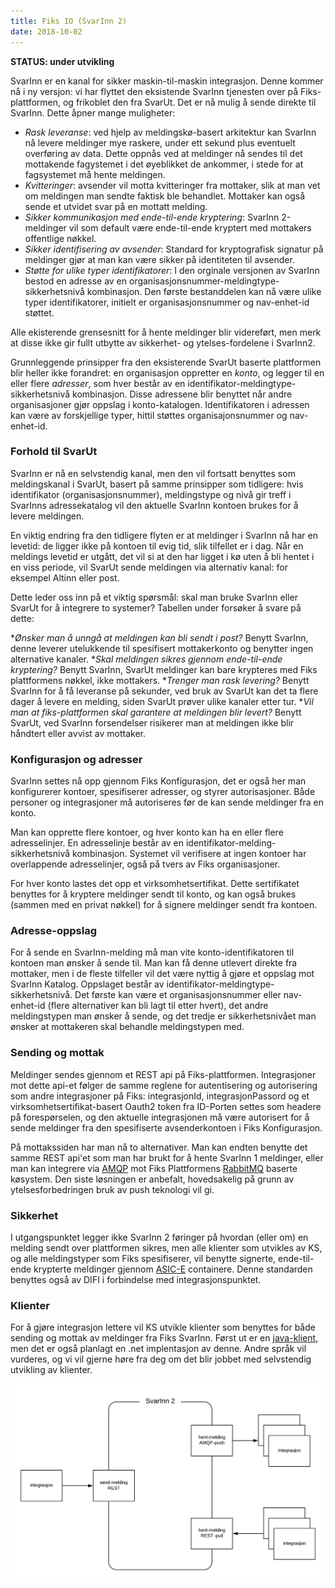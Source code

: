 ```yaml
---
title: Fiks IO (SvarInn 2)
date: 2018-10-02
---
```


**STATUS: under utvikling**

SvarInn er en kanal for sikker maskin-til-maskin integrasjon. Denne kommer nå i ny versjon: vi har flyttet den eksistende SvarInn tjenesten over på Fiks-plattformen, og frikoblet den fra SvarUt. Det er nå mulig å sende direkte til SvarInn. Dette åpner mange muligheter:

* _Rask leveranse_: ved hjelp av meldingskø-basert arkitektur kan SvarInn nå levere meldinger mye raskere, under ett sekund plus eventuelt overføring av data. Dette oppnås ved at meldinger nå sendes til det mottakende fagystemet i det øyeblikket de ankommer, i stede for at fagsystemet må hente meldingen.
* _Kvitteringer_: avsender vil motta kvitteringer fra mottaker, slik at man vet om meldingen man sendte faktisk ble behandlet. Mottaker kan også sende et utvidet svar på en mottatt melding.
* _Sikker kommunikasjon med ende-til-ende kryptering_: SvarInn 2-meldinger vil som default være ende-til-ende kryptert med mottakers offentlige nøkkel.
* _Sikker identifisering av avsender_: Standard for kryptografisk signatur på meldinger gjør at man kan være sikker på identiteten til avsender.
* _Støtte for ulike typer identifikatorer_: I den orginale versjonen av SvarInn bestod en adresse av en organisasjonsnummer-meldingtype-sikkerhetsnivå kombinasjon. Den første bestanddelen kan nå være ulike typer identifikatorer, initielt er organisasjonsnummer og nav-enhet-id støttet.

Alle ekisterende grensesnitt for å hente meldinger blir videreført, men merk at disse ikke gir fullt utbytte av sikkerhet- og ytelses-fordelene i SvarInn2. 

Grunnleggende prinsipper fra den eksisterende SvarUt baserte plattformen blir heller ikke forandret: en organisasjon oppretter en _konto_, og legger til en eller flere _adresser_, som hver består av en identifikator-meldingtype-sikkerhetsnivå kombinasjon. Disse adressene blir benyttet når andre organisasjoner gjør oppslag i konto-katalogen. Identifikatoren i adressen kan være av forskjellige typer, hittil støttes organisajonsnummer og nav-enhet-id.

### Forhold til SvarUt
SvarInn er nå en selvstendig kanal, men den vil fortsatt benyttes som meldingskanal i SvarUt, basert på samme prinsipper som tidligere: hvis identifikator (organisasjonsnummer), meldingstype og nivå gir treff i SvarInns adressekatalog vil den aktuelle SvarInn kontoen brukes for å levere meldingen. 

En viktig endring fra den tidligere flyten er at meldinger i SvarInn nå har en levetid: de ligger ikke på kontoen til evig tid, slik tilfellet er i dag. Når en meldings levetid er utgått, det vil si at den har ligget i kø uten å bli hentet i en viss periode, vil SvarUt sende meldingen via alternativ kanal: for eksempel Altinn eller post. 

Dette leder oss inn på et viktig spørsmål: skal man bruke SvarInn eller SvarUt for å integrere to systemer? Tabellen under forsøker å svare på dette:

*_Ønsker man å unngå at meldingen kan bli sendt i post?_ Benytt SvarInn, denne leverer utelukkende til spesifisert mottakerkonto og benytter ingen alternative kanaler.
*_Skal meldingen sikres gjennom ende-til-ende kryptering?_ Benytt SvarInn, SvarUt meldinger kan bare krypteres med Fiks plattformens nøkkel, ikke mottakers.
*_Trenger man rask levering?_ Benytt SvarInn for å få leveranse på sekunder, ved bruk av SvarUt kan det ta flere dager å levere en melding, siden SvarUt prøver ulike kanaler etter tur.
*_Vil man at fiks-plattformen skal garantere at meldingen blir levert?_ Benytt SvarUt, ved SvarInn forsendelser risikerer man at meldingen ikke blir håndtert eller avvist av mottaker. 

### Konfigurasjon og adresser
SvarInn settes nå opp gjennom Fiks Konfigurasjon, det er også her man konfigurerer kontoer, spesifiserer adresser, og styrer autorisasjoner. Både personer og integrasjoner må autoriseres før de kan sende meldinger fra en konto.

Man kan opprette flere kontoer, og hver konto kan ha en eller flere adresselinjer. En adresselinje består av en identifikator-melding-sikkerhetsnivå kombinasjon. Systemet vil verifisere at ingen kontoer har overlappende adresselinjer, også på tvers av Fiks organisasjoner.

For hver konto lastes det opp et virksomhetsertifikat. Dette sertifikatet benyttes for å kryptere meldinger sendt til konto, og kan også brukes (sammen med en privat nøkkel) for å signere meldinger sendt fra kontoen.   

### Adresse-oppslag
For å sende en SvarInn-melding må man vite konto-identifikatoren til kontoen man ønsker å sende til. Man kan få denne utlevert direkte fra mottaker, men i de fleste tilfeller vil det være nyttig å gjøre et oppslag mot SvarInn Katalog. Oppslaget består av identifikator-meldingtype-sikkerhetsnivå. Det første kan være et organisasjonsnummer eller nav-enhet-id (flere alternativer kan bli lagt til etter hvert), det andre meldingstypen man ønsker å sende, og det tredje er sikkerhetsnivået man ønsker at mottakeren skal behandle meldingstypen med. 

### Sending og mottak
Meldinger sendes gjennom et REST api på Fiks-plattformen. Integrasjoner mot dette api-et følger de samme reglene for autentisering og autorisering som andre integrasjoner på Fiks: integrasjonId, integrasjonPassord og et virksomhetsertifikat-basert Oauth2 token fra ID-Porten settes som headere på forespørselen, og den aktuelle integrasjonen må være autorisert for å sende meldinger fra den spesifiserte avsenderkontoen i Fiks Konfigurasjon.

På mottakssiden har man nå to alternativer. Man kan endten benytte det samme REST api'et som man har brukt for å hente SvarInn 1 meldinger, eller man kan integrere via [AMQP](https://en.wikipedia.org/wiki/Advanced_Message_Queuing_Protocol) mot Fiks Plattformens [RabbitMQ](https://www.rabbitmq.com/RabbitMQ) baserte køsystem. Den siste løsningen er anbefalt, hovedsakelig på grunn av ytelsesforbedringen bruk av push teknologi vil gi.    

### Sikkerhet
I utgangspunktet legger ikke SvarInn 2 føringer på hvordan (eller om) en melding sendt over plattformen sikres, men alle klienter som utvikles av KS, og alle meldingstyper som Fiks spesifiserer, vil benytte signerte, ende-til-ende krypterte meldinger gjennom [ASIC-E](https://github.com/difi/asic) containere. Denne standarden benyttes også av DIFI i forbindelse med integrasjonspunktet.  

### Klienter
For å gjøre integrasjon lettere vil KS utvikle klienter som benyttes for både sending og mottak av meldinger fra Fiks SvarInn. Først ut er en [java-klient](https://github.com/ks-no/fiks-svarinn2-klient-java), men det er også planlagt en .net implentasjon av denne. Andre språk vil vurderes, og vi vil gjerne høre fra deg om det blir jobbet med selvstendig utvikling av klienter. 

![fiks_svarinn](/images/fiks_svarinn.png "Fiks SvarInn")
